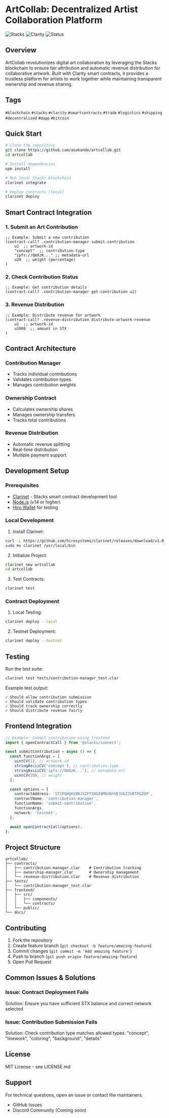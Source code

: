# ArtCollab: Decentralized Artist Collaboration Platform

![Stacks](https://img.shields.io/badge/Stacks-Blockchain-blue)
![Clarity](https://img.shields.io/badge/Clarity-Smart%20Contracts-brightgreen)
![Status](https://img.shields.io/badge/Status-In%20Development-yellow)

## Overview
ArtCollab revolutionizes digital art collaboration by leveraging the Stacks blockchain to ensure fair attribution and automatic revenue distribution for collaborative artwork. Built with Clarity smart contracts, it provides a trustless platform for artists to work together while maintaining transparent ownership and revenue sharing.

## Tags
`#blockchain` `#stacks` `#clarity` `#smartcontracts`  `#trade` `#logistics` `#shipping` `#decentralized` `#dapp` `#bitcoin` 

## Quick Start

```bash
# Clone the repository
git clone https://github.com/aoakande/artcollab.git
cd artcollab

# Install dependencies
npm install

# Run local Stacks blockchain
clarinet integrate

# Deploy contracts (local)
clarinet deploy
```

## Smart Contract Integration

### 1. Submit an Art Contribution

```clarity
;; Example: Submit a new contribution
(contract-call? .contribution-manager submit-contribution 
    u1  ;; artwork-id
    "concept"  ;; contribution-type
    "ipfs://QmXzK..." ;; metadata-url
    u20  ;; weight (percentage)
)
```

### 2. Check Contribution Status

```clarity
;; Example: Get contribution details
(contract-call? .contribution-manager get-contribution u1)
```

### 3. Revenue Distribution

```clarity
;; Example: Distribute revenue for artwork
(contract-call? .revenue-distribution distribute-artwork-revenue 
    u1  ;; artwork-id
    u1000  ;; amount in STX
)
```

## Contract Architecture

### Contribution Manager
- Tracks individual contributions
- Validates contribution types
- Manages contribution weights

### Ownership Contract
- Calculates ownership shares
- Manages ownership transfers
- Tracks total contributions

### Revenue Distribution
- Automatic revenue splitting
- Real-time distribution
- Multiple payment support

## Development Setup

### Prerequisites
- [Clarinet](https://github.com/hirosystems/clarinet) - Stacks smart contract development tool
- [Node.js](https://nodejs.org/) (v14 or higher)
- [Hiro Wallet](https://wallet.hiro.so/) for testing

### Local Development

1. Install Clarinet:
```bash
curl -L https://github.com/hirosystems/clarinet/releases/download/v1.0.0/clarinet-linux-x64.tar.gz | tar xz
sudo mv clarinet /usr/local/bin
```

2. Initialize Project:
```bash
clarinet new artcollab
cd artcollab
```

3. Test Contracts:
```bash
clarinet test
```

### Contract Deployment

1. Local Testing:
```bash
clarinet deploy --local
```

2. Testnet Deployment:
```bash
clarinet deploy --testnet
```

## Testing

Run the test suite:
```bash
clarinet test tests/contribution-manager_test.clar
```

Example test output:
```
✓ Should allow contribution submission
✓ Should validate contribution types
✓ Should track ownership correctly
✓ Should distribute revenue fairly
```

## Frontend Integration

```typescript
// Example: Submit contribution using frontend
import { openContractCall } from '@stacks/connect';

const submitContribution = async () => {
  const functionArgs = [
    uintCV(1), // artwork-id
    stringAsciiCV('concept'), // contribution-type
    stringAsciiCV('ipfs://QmXzK...'), // metadata-url
    uintCV(20), // weight
  ];

  const options = {
    contractAddress: 'ST1PQHQKV0RJXZFY1DGX8MNSNYVE3VGZJSRTPGZGM',
    contractName: 'contribution-manager',
    functionName: 'submit-contribution',
    functionArgs,
    network: 'testnet',
  };

  await openContractCall(options);
};
```

## Project Structure
```
artcollab/
├── contracts/
│   ├── contribution-manager.clar    # Contribution tracking
│   ├── ownership-manager.clar       # Ownership management
│   └── revenue-distribution.clar    # Revenue distribution
├── tests/
│   └── contribution-manager_test.clar
├── frontend/
│   ├── src/
│   │   ├── components/
│   │   └── contracts/
│   └── public/
└── docs/
```

## Contributing

1. Fork the repository
2. Create feature branch (`git checkout -b feature/amazing-feature`)
3. Commit changes (`git commit -m 'Add amazing feature'`)
4. Push to branch (`git push origin feature/amazing-feature`)
5. Open Pull Request

## Common Issues & Solutions

### Issue: Contract Deployment Fails
Solution: Ensure you have sufficient STX balance and correct network selected

### Issue: Contribution Submission Fails
Solution: Check contribution type matches allowed types: "concept", "linework", "coloring", "background", "details"

## License
MIT License - see LICENSE.md

## Support
For technical questions, open an issue or contact the maintainers:
- GitHub Issues
- Discord Community (Coming soon)
